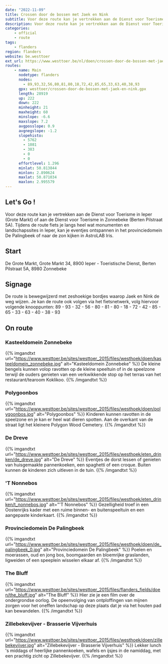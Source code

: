```yaml
---
date: "2022-11-09"
title: Crossen door de bossen met Jaek en Nink
subtitle: Voor deze route kan je vertrekken aan de Dienst voor Toerisme in Ieper (Grote Markt) of aan de Dienst voor Toerisme in Zonnebeke (Berten Pilstraat 5A)
description: Voor deze route kan je vertrekken aan de Dienst voor Toerisme in Ieper (Grote Markt) of aan de Dienst voor Toerisme in Zonnebeke (Berten Pilstraat 5A)
categories:
    - official
    - route
tags:
    - flanders
region: flanders
website: be.westtoer
ext_url: https://www.westtoer.be/nl/doen/crossen-door-de-bossen-met-jaek-en-nink
routes:
    - name: Main
      nodetype: flanders
      nodes:
        - 89,93,32,56,80,81,80,18,72,42,85,65,33,63,40,38,93
      gpx: westtoer/crossen-door-de-bossen-met-jaek-en-nink.gpx
      length: 28919
      up: 222
      down: 222
      minheight: 21
      maxheight: 60
      minslope: -6.6
      maxslope: 7.2
      avgposslope: 0.9
      avgnegslope: -1.2
      slopehisto:
        - 5762
        - 1081
        - 383
        - 0
        - 0
      effortlevel: 1.296
      minlat: 50.813844
      minlon: 2.890624
      maxlat: 50.871034
      maxlon: 2.995579
---
```


## Let's Go ! 

Voor deze route kan je vertrekken aan de Dienst voor Toerisme in Ieper (Grote Markt) of aan de Dienst voor Toerisme in Zonnebeke (Berten Pilstraat 5A). Tijdens de route fiets je langs heel wat monumenten en landschapssites in Ieper, kan je eventjes ontspannen in het provinciedomein De Palingbeek of naar de zon kijken in AstroLAB Iris.

## Start

De Grote Markt, Grote Markt 34, 8900 Ieper - Toeristische Dienst, Berten Pilstraat 5A, 8980 Zonnebeke

## Signage

De route is bewegwijzerd met zeshoekige bordjes waarop Jaek en Nink de weg wijzen. Je kan de route ook volgen via het fietsnetwerk, volg hiervoor volgende knooppunten: 89 - 93 - 32 - 56 - 80 - 81 - 80 - 18 - 72 - 42 - 85 - 65 - 33 - 63 - 40 - 38 - 93

## On route

### Kasteeldomein Zonnebeke

{{% imgandtxt url="https://www.westtoer.be/sites/westtoer_2015/files/westhoek/doen/kasteeldomein_zonnebeke.jpg" alt="Kasteeldomein Zonnebeke" %}}
De kleine bengels kunnen volop ravotten op de kleine speeltuin of in de speelzone terwijl de ouders genieten van een verkwikkende stop op het terras van het restaurant/tearoom Koklikoo.
{{% /imgandtxt %}}

### Polygoonbos

{{% imgandtxt url="https://www.westtoer.be/sites/westtoer_2015/files/westhoek/doen/polygoonbos.jpg" alt="Polygoonbos" %}}
Kinderen kunnen ravotten in de speelzone en je kan er heel wat dieren spotten. Aan de overkant van de straat ligt het kleinere Polygon Wood Cemetery.
{{% /imgandtxt %}}

### De Dreve

{{% imgandtxt url="https://www.westtoer.be/sites/westtoer_2015/files/westhoek/eten_drinken/de_dreve.jpg" alt="De Dreve" %}}
Eventjes de dorst lessen of genieten van huisgemaakte pannenkoeken, een spaghetti of een croque. Buiten kunnen de kinderen zich uitleven in de tuin.
{{% /imgandtxt %}}

### 'T Nonnebos

{{% imgandtxt url="https://www.westtoer.be/sites/westtoer_2015/files/westhoek/eten_drinken/t_nonnebos.jpg" alt="'T Nonnebos" %}}
Gezelligheid troef in een Oostenrijks kader met een ruime binnen- en buitenspeeltuin en een aangepaste kinderkaart.
{{% /imgandtxt %}}

### Provinciedomein De Palingbeek

{{% imgandtxt url="https://www.westtoer.be/sites/westtoer_2015/files/westhoek/doen/de_palingbeek_0.jpg" alt="Provinciedomein De Palingbeek" %}}
Poelen en moerassen, oud en jong bos, boomgaarden en bloemrijke graslanden, ligweiden of een speeplein wisselen elkaar af.
{{% /imgandtxt %}}

### The Bluff

{{% imgandtxt url="https://www.westtoer.be/sites/westtoer_2015/files/flanders_fields/doen/the_bluff.jpg" alt="The Bluff" %}}
Hier zie je een film over de ondergrondse oorlog. De opeenvolging van ontploffingen van mijnen zorgen voor het oneffen landschap op deze plaats dat je via het houten pad kan bewandelen.
{{% /imgandtxt %}}

### Zillebekevijver - Brasserie Vijverhuis

{{% imgandtxt url="https://www.westtoer.be/sites/westtoer_2015/files/westhoek/doen/zillebekevijver.jpg" alt="Zillebekevijver - Brasserie Vijverhuis" %}}
Lekker lunch 's middags of heerlijke pannenkoeken, wafels en ijsjes in de namiddag, met een prachtig zicht op Zillebekevijver.
{{% /imgandtxt %}}


